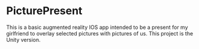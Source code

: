 # PicturePresent
This is a basic augmented reality IOS app intended to be a present for my girlfriend to overlay selected pictures with pictures of us. This project is the Unity version. 

